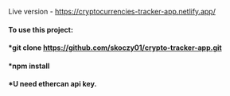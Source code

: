 Live version - https://cryptocurrencies-tracker-app.netlify.app/

#### To use this project:
#### *git clone https://github.com/skoczy01/crypto-tracker-app.git
#### *npm install
#### *U need ethercan api key.

